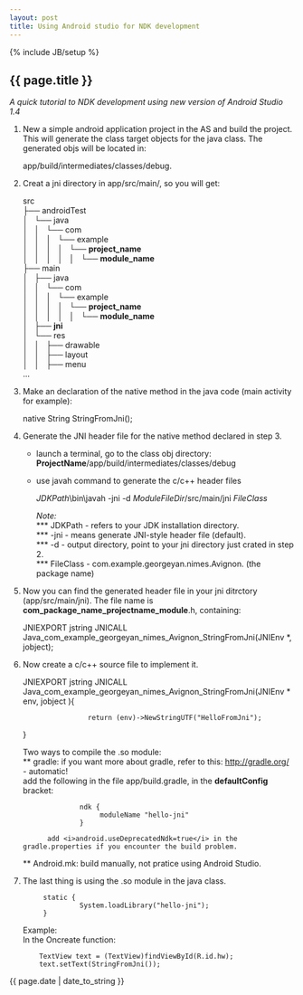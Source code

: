 ```yaml
---
layout: post 
title: Using Android studio for NDK development
---
```

{% include JB/setup %}

<h2>{{ page.title }}</h2>
<i>A quick tutorial to NDK development using new version of Android Studio 1.4</i>

1. New a simple android application project in the AS and build the project. This will generate the class target objects for the java class. The generated objs will be located in:  
     
     app/build/intermediates/classes/debug.  

2. Creat a jni directory in app/src/main/, so you will get:  

    src  
    ├── androidTest  
    │   └── java  
    │   │   └── com  
    │   │   │   └── example  
    │   │   │   │   └── **project_name**  
    │   │   │   │   │   └── **module_name**  
    ├── main  
    │   ├── java  
    │   │   └── com  
    │   │   │        └── example  
    │   │   │   │           └── **project_name**  
    │   │   │   │   │               └── **module_name**  
    │   ├── **jni**  
    │   └── res  
    │   │       ├── drawable  
    │   │      ├── layout  
    │   │       ├── menu  
     ...  

3. Make an declaration of the native method in the java code (main activity for example):  

     native String StringFromJni();  

4. Generate the JNI header file for the native method declared in step 3.  
   * launch a terminal, go to the class obj directory: __ProjectName__/app/build/intermediates/classes/debug  
   * use javah command to generate the c/c++ header files  
       
       $JDKPath$\bin\javah -jni -d $ModuleFileDir$/src/main/jni $FileClass$

       <i>Note:</i>  
       *** JDKPath - refers to your JDK installation directory.  
       *** -jni - means generate JNI-style header file (default).  
       *** -d - output directory, point to your jni directory just crated in step 2.  
       *** FileClass - com.example.georgeyan.nimes.Avignon. (the package name)

5. Now you can find the generated header file in your jni ditrctory (app/src/main/jni). The file name is __com_package_name_projectname_module__.h, containing:  


    JNIEXPORT jstring JNICALL Java_com_example_georgeyan_nimes_Avignon_StringFromJni(JNIEnv *, jobject);  

6. Now create a c/c++ source file to implement it.  

     JNIEXPORT jstring JNICALL Java_com_example_georgeyan_nimes_Avignon_StringFromJni(JNIEnv * env, jobject ){  
  
                       return (env)->NewStringUTF("HelloFromJni");
     }  

   Two ways to compile the .so module:  
   ** gradle: if you want more about gradle, refer to this: http://gradle.org/ - automatic!  
             add the following in the file app/build.gradle, in the __defaultConfig__ bracket:  

                     ndk {  
                          moduleName "hello-jni"  
                     }  

             add <i>android.useDeprecatedNdk=true</i> in the gradle.properties if you encounter the build problem.  

   ** Android.mk: build manually, not pratice using Android Studio.  

7. The last thing is using the .so module in the java class.  

            static {  
                     System.loadLibrary("hello-jni");  
            }  

   Example:  
   In the Oncreate function:  
           
           TextView text = (TextView)findViewById(R.id.hw);  
           text.setText(StringFromJni());  


<p>{{ page.date | date_to_string }}</p>
